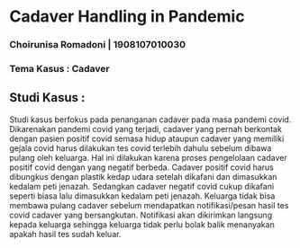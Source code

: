 # Cadaver Handling in Pandemic
 
 ### Choirunisa Romadoni | 1908107010030
 ### Tema Kasus : Cadaver
 
 ## Studi Kasus : 
Studi kasus berfokus pada penanganan cadaver pada masa pandemi covid. Dikarenakan pandemi covid yang terjadi, cadaver yang pernah berkontak dengan pasien positif covid semasa hidup ataupun cadaver yang memiliki gejala covid harus dilakukan tes covid terlebih dahulu sebelum dibawa pulang oleh keluarga. Hal ini dilakukan karena proses pengelolaan cadaver positif covid dengan yang negatif berbeda. Cadaver positif covid harus dibungkus dengan plastik kedap udara setelah dikafani dan dimasukkan kedalam peti jenazah. Sedangkan cadaver negatif covid cukup dikafani seperti biasa lalu dimasukkan kedalam peti jenazah. Keluarga tidak bisa membawa pulang cadaver sebelum mendapatkan notifikasi/pesan hasil tes covid cadaver yang bersangkutan. Notifikasi akan dikirimkan langsung kepada keluarga sehingga keluarga tidak perlu bolak balik menanyakan apakah hasil tes sudah keluar. 
